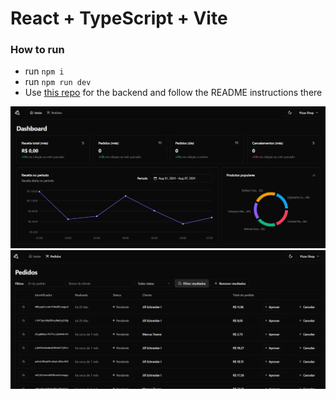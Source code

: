 # React + TypeScript + Vite

### How to run

- run `npm i`
- run `npm run dev`
- Use [this repo](https://github.com/rocketseat-education/pizzashop-api) for the backend and follow the README instructions there

![Dashboard page](.github/screenshots/dashboard.png)
![Orders page](.github/screenshots/orders.png)
